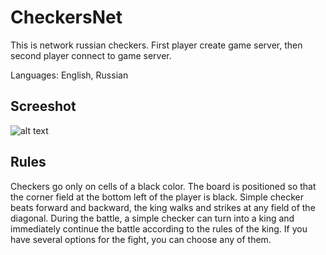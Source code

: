 # CheckersNet
This is network russian checkers. First player create game server, then second player connect to game server. 

Languages: English, Russian

## Screeshot
![alt text](https://pp.userapi.com/c849520/v849520345/15881/hJiz0ABj7R0.jpg)

## Rules
Checkers go only on cells of a black color.
The board is positioned so that the corner field at the bottom left of the player is black.
Simple checker beats forward and backward, the king walks and strikes at any field of the diagonal.
During the battle, a simple checker can turn into a king and immediately continue the battle according to the rules of the king.
If you have several options for the fight, you can choose any of them.
